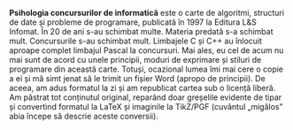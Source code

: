 __Psihologia concursurilor de informatică__ este o carte de algoritmi, structuri de date și probleme de programare, publicată în 1997 la Editura L\&S Infomat. În 20 de ani s-au schimbat multe. Materia predată s-a schimbat mult. Concursurile s-au schimbat mult. Limbajele C și C++ au înlocuit aproape complet limbajul Pascal la concursuri. Mai ales, eu cel de acum nu mai sunt de acord cu unele principii, moduri de exprimare și stiluri de programare din această carte. Totuși, ocazional lumea îmi mai cere o copie a ei și mă simt jenat să le trimit un fișier Word (apropo de principii). De aceea, am adus formatul la zi și am republicat cartea sub o licență liberă. Am păstrat tot conținutul original, reparând doar greșelile evidente de tipar și convertind formatul la LaTeX și imaginile la TikZ/PGF (cuvântul „migălos” abia începe să descrie aceste conversii).
